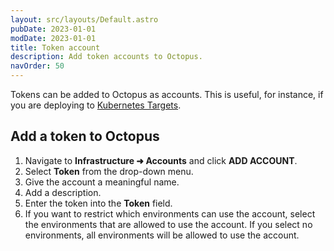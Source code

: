 ```yaml
---
layout: src/layouts/Default.astro
pubDate: 2023-01-01
modDate: 2023-01-01
title: Token account
description: Add token accounts to Octopus.
navOrder: 50
---
```

Tokens can be added to Octopus as accounts. This is useful, for instance, if you are deploying to [Kubernetes Targets](/docs/kubernetes/targets/kubernetes-api).

## Add a token to Octopus

1. Navigate to **Infrastructure ➜ Accounts** and click **ADD ACCOUNT**.
1. Select **Token** from the drop-down menu.
1. Give the account a meaningful name.
1. Add a description.
1. Enter the token into the **Token** field.
1. If you want to restrict which environments can use the account, select the environments that are allowed to use the account. If you select no environments, all environments will be allowed to use the account.
